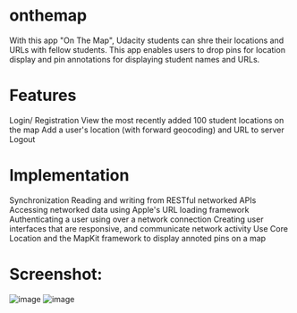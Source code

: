 # onthemap

With this app "On The Map", Udacity students can shre their locations and URLs with fellow students. 
This app enables users to drop pins for location display and pin annotations for displaying student names and URLs.

# Features
Login/ Registration
View the most recently added 100 student locations on the map
Add a user's location (with forward geocoding) and URL to server
Logout

# Implementation

Synchronization
Reading and writing from RESTful networked APIs
Accessing networked data using Apple's URL loading framework
Authenticating a user using over a network connection
Creating user interfaces that are responsive, and communicate network activity
Use Core Location and the MapKit framework to display annoted pins on a map

# Screenshot:
![image](https://cloud.githubusercontent.com/assets/13814618/25825788/1b3df4ba-33f9-11e7-87f1-097fab357c7e.png)
![image](https://cloud.githubusercontent.com/assets/13814618/25828491/456651b8-3405-11e7-9e61-2c73557fe329.png)

